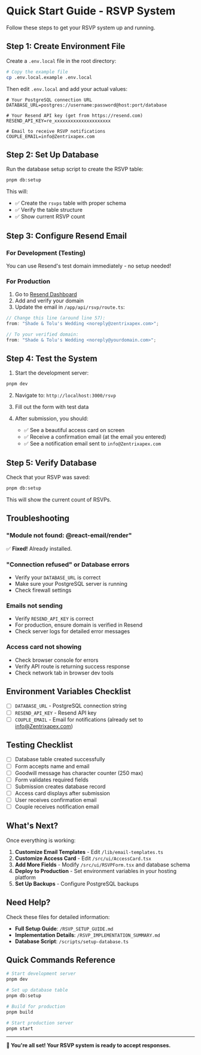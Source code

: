 # Quick Start Guide - RSVP System

Follow these steps to get your RSVP system up and running.

## Step 1: Create Environment File

Create a `.env.local` file in the root directory:

```bash
# Copy the example file
cp .env.local.example .env.local
```

Then edit `.env.local` and add your actual values:

```env
# Your PostgreSQL connection URL
DATABASE_URL=postgres://username:password@host:port/database

# Your Resend API key (get from https://resend.com)
RESEND_API_KEY=re_xxxxxxxxxxxxxxxxxxxxx

# Email to receive RSVP notifications
COUPLE_EMAIL=info@Zentrixapex.com
```

## Step 2: Set Up Database

Run the database setup script to create the RSVP table:

```bash
pnpm db:setup
```

This will:

- ✅ Create the `rsvps` table with proper schema
- ✅ Verify the table structure
- ✅ Show current RSVP count

## Step 3: Configure Resend Email

### For Development (Testing)

You can use Resend's test domain immediately - no setup needed!

### For Production

1. Go to [Resend Dashboard](https://resend.com/domains)
2. Add and verify your domain
3. Update the email in `/app/api/rsvp/route.ts`:

```typescript
// Change this line (around line 57):
from: "Shade & Tolu's Wedding <noreply@zentrixapex.com>";

// To your verified domain:
from: "Shade & Tolu's Wedding <noreply@yourdomain.com>";
```

## Step 4: Test the System

1. Start the development server:

```bash
pnpm dev
```

2. Navigate to: `http://localhost:3000/rsvp`

3. Fill out the form with test data

4. After submission, you should:
   - ✅ See a beautiful access card on screen
   - ✅ Receive a confirmation email (at the email you entered)
   - ✅ See a notification email sent to `info@Zentrixapex.com`

## Step 5: Verify Database

Check that your RSVP was saved:

```bash
pnpm db:setup
```

This will show the current count of RSVPs.

## Troubleshooting

### "Module not found: @react-email/render"

✅ **Fixed!** Already installed.

### "Connection refused" or Database errors

- Verify your `DATABASE_URL` is correct
- Make sure your PostgreSQL server is running
- Check firewall settings

### Emails not sending

- Verify `RESEND_API_KEY` is correct
- For production, ensure domain is verified in Resend
- Check server logs for detailed error messages

### Access card not showing

- Check browser console for errors
- Verify API route is returning success response
- Check network tab in browser dev tools

## Environment Variables Checklist

- [ ] `DATABASE_URL` - PostgreSQL connection string
- [ ] `RESEND_API_KEY` - Resend API key
- [ ] `COUPLE_EMAIL` - Email for notifications (already set to info@Zentrixapex.com)

## Testing Checklist

- [ ] Database table created successfully
- [ ] Form accepts name and email
- [ ] Goodwill message has character counter (250 max)
- [ ] Form validates required fields
- [ ] Submission creates database record
- [ ] Access card displays after submission
- [ ] User receives confirmation email
- [ ] Couple receives notification email

## What's Next?

Once everything is working:

1. **Customize Email Templates** - Edit `/lib/email-templates.ts`
2. **Customize Access Card** - Edit `/src/ui/AccessCard.tsx`
3. **Add More Fields** - Modify `/src/ui/RSVPForm.tsx` and database schema
4. **Deploy to Production** - Set environment variables in your hosting platform
5. **Set Up Backups** - Configure PostgreSQL backups

## Need Help?

Check these files for detailed information:

- **Full Setup Guide**: `/RSVP_SETUP_GUIDE.md`
- **Implementation Details**: `/RSVP_IMPLEMENTATION_SUMMARY.md`
- **Database Script**: `/scripts/setup-database.ts`

## Quick Commands Reference

```bash
# Start development server
pnpm dev

# Set up database table
pnpm db:setup

# Build for production
pnpm build

# Start production server
pnpm start
```

---

**🎉 You're all set! Your RSVP system is ready to accept responses.**
